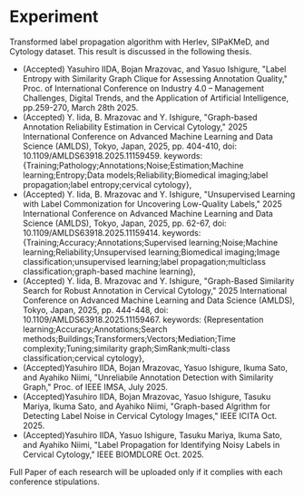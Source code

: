 # Experiment
Transformed label propagation algorithm with Herlev, SIPaKMeD, and Cytology dataset.
This result is discussed in the following thesis.

- (Accepted) Yasuhiro IIDA, Bojan Mrazovac, and Yasuo Ishigure, "Label Entropy with Similarity Graph Clique for Assessing Annotation Quality,"
     Proc. of International Conference on Industry 4.0 – Management Challenges, Digital Trends, and the Application of Artificial Intelligence, pp.259-270, March 28th 2025.
- (Accepted) Y. Iida, B. Mrazovac and Y. Ishigure, "Graph-based Annotation Reliability Estimation in Cervical Cytology," 2025 International Conference on Advanced Machine Learning and Data Science (AMLDS), Tokyo, Japan, 2025, pp. 404-410, doi: 10.1109/AMLDS63918.2025.11159459. keywords: {Training;Pathology;Annotations;Noise;Estimation;Machine learning;Entropy;Data models;Reliability;Biomedical imaging;label propagation;label entropy;cervical cytology},
- (Accepted) Y. Iida, B. Mrazovac and Y. Ishigure, "Unsupervised Learning with Label Commonization for Uncovering Low-Quality Labels," 2025 International Conference on Advanced Machine Learning and Data Science (AMLDS), Tokyo, Japan, 2025, pp. 62-67, doi: 10.1109/AMLDS63918.2025.11159414. keywords: {Training;Accuracy;Annotations;Supervised learning;Noise;Machine learning;Reliability;Unsupervised learning;Biomedical imaging;Image classification;unsupervised learning;label propagation;multiclass classification;graph-based machine learning},
- (Accepted) Y. Iida, B. Mrazovac and Y. Ishigure, "Graph-Based Similarity Search for Robust Annotation in Cervical Cytology," 2025 International Conference on Advanced Machine Learning and Data Science (AMLDS), Tokyo, Japan, 2025, pp. 444-448, doi: 10.1109/AMLDS63918.2025.11159467. keywords: {Representation learning;Accuracy;Annotations;Search methods;Buildings;Transformers;Vectors;Mediation;Time complexity;Tuning;similarity graph;SimRank;multi-class classification;cervical cytology},
- (Accepted)Yasuhiro IIDA, Bojan Mrazovac, Yasuo Ishigure, Ikuma Sato, and Ayahiko Niimi, "Unreliabile Annotation Detection with Similarity Graph," Proc. of IEEE IMSA, July 2025.
- (Accepted)Yasuhiro IIDA, Bojan Mrazovac, Yasuo Ishigure, Tasuku Mariya, Ikuma Sato, and Ayahiko Niimi, "Graph-based Algrithm for Detecting Label Noise in Cervical Cytology Images," IEEE ICITA Oct. 2025.
- (Accepted)Yasuhiro IIDA, Yasuo Ishigure, Tasuku Mariya, Ikuma Sato, and Ayahiko Niimi, "Label Propagation for Identifying Noisy Labels in Cervical Cytology," IEEE BIOMDLORE Oct. 2025.
  
Full Paper of each research will be uploaded only if it complies with each conference stipulations.
